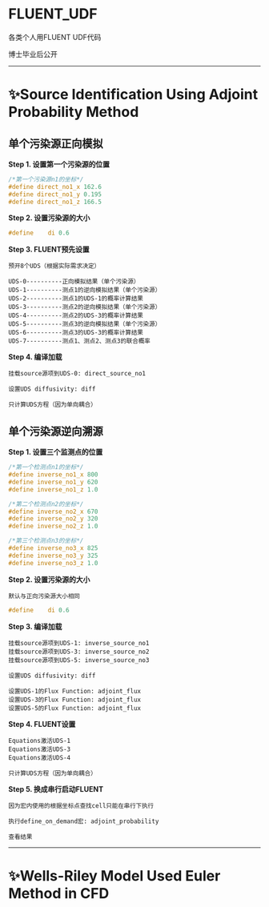 # FLUENT_UDF

各类个人用FLUENT UDF代码

博士毕业后公开

---

# ✨Source Identification Using Adjoint Probability Method

## 单个污染源正向模拟

**Step 1. 设置第一个污染源的位置**
  ``` c
  /*第一个污染源n1的坐标*/
  #define direct_no1_x 162.6
  #define direct_no1_y 0.195
  #define direct_no1_z 166.5
  ```
**Step 2. 设置污染源的大小**
  ``` c
  #define	 di 0.6
  ```
**Step 3. FLUENT预先设置**

    预开8个UDS（根据实际需求决定）
  
    UDS-0----------正向模拟结果（单个污染源）
    UDS-1----------测点1的逆向模拟结果（单个污染源）
    UDS-2----------测点1的UDS-1的概率计算结果
    UDS-3----------测点2的逆向模拟结果（单个污染源）
    UDS-4----------测点2的UDS-3的概率计算结果
    UDS-5----------测点3的逆向模拟结果（单个污染源）
    UDS-6----------测点3的UDS-3的概率计算结果
    UDS-7----------测点1、测点2、测点3的联合概率

**Step 4. 编译加载**

    挂载source源项到UDS-0: direct_source_no1
    
    设置UDS diffusivity: diff
    
    只计算UDS方程（因为单向耦合）


## 单个污染源逆向溯源

**Step 1. 设置三个监测点的位置**

```c
/*第一个检测点n1的坐标*/
#define inverse_no1_x 800
#define inverse_no1_y 620
#define inverse_no1_z 1.0

/*第二个检测点n2的坐标*/
#define inverse_no2_x 670
#define inverse_no2_y 320
#define inverse_no2_z 1.0

/*第三个检测点n3的坐标*/
#define inverse_no3_x 825
#define inverse_no3_y 325
#define inverse_no3_z 1.0
```
**Step 2. 设置污染源的大小**

    默认与正向污染源大小相同
  ``` c
  #define	 di 0.6
  ```
  
**Step 3. 编译加载**
    
    挂载source源项到UDS-1: inverse_source_no1
    挂载source源项到UDS-3: inverse_source_no2
    挂载source源项到UDS-5: inverse_source_no3
    
    设置UDS diffusivity: diff
    
    设置UDS-1的Flux Function: adjoint_flux
    设置UDS-3的Flux Function: adjoint_flux  
    设置UDS-5的Flux Function: adjoint_flux
    
**Step 4. FLUENT设置**

    Equations激活UDS-1
    Equations激活UDS-3
    Equations激活UDS-4
    
    只计算UDS方程（因为单向耦合）
    
**Step 5. 换成串行启动FLUENT** 

    因为宏内使用的根据坐标点查找cell只能在串行下执行
    
    执行define_on_demand宏: adjoint_probability
    
    查看结果
    
---

# ✨Wells-Riley Model Used Euler Method in CFD


    
    

